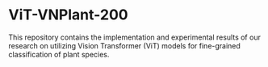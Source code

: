 # ViT-VNPlant-200
This repository contains the implementation and experimental results of our research on utilizing Vision Transformer (ViT) models for fine-grained classification of plant species.
